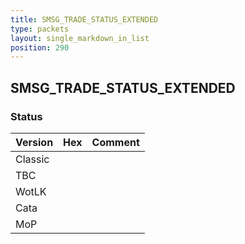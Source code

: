 ```yaml
---
title: SMSG_TRADE_STATUS_EXTENDED
type: packets
layout: single_markdown_in_list
position: 290
---
```


## SMSG_TRADE_STATUS_EXTENDED

### Status

Version    | Hex        | Comment
---------- | ---------- | ---------- 
Classic    |            |
TBC        |            |
WotLK      |            |
Cata       |            |
MoP        |            |